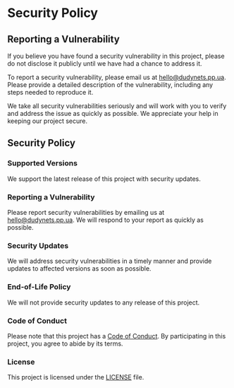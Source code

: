 # Security Policy

## Reporting a Vulnerability

If you believe you have found a security vulnerability in this project, please do not disclose it publicly until we have had a chance to address it.

To report a security vulnerability, please email us at hello@dudynets.pp.ua. Please provide a detailed description of the vulnerability, including any steps needed to reproduce it.

We take all security vulnerabilities seriously and will work with you to verify and address the issue as quickly as possible. We appreciate your help in keeping our project secure.

## Security Policy

### Supported Versions

We support the latest release of this project with security updates.

### Reporting a Vulnerability

Please report security vulnerabilities by emailing us at hello@dudynets.pp.ua. We will respond to your report as quickly as possible.

### Security Updates

We will address security vulnerabilities in a timely manner and provide updates to affected versions as soon as possible.

### End-of-Life Policy

We will not provide security updates to any release of this project.

### Code of Conduct

Please note that this project has a [Code of Conduct](CODE_OF_CONDUCT.md). By participating in this project, you agree to abide by its terms.

### License

This project is licensed under the [LICENSE](LICENSE) file.
